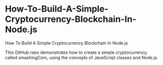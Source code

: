 # How-To-Build-A-Simple-Cryptocurrency-Blockchain-In-Node.js
How To Build A Simple Cryptocurrency Blockchain In Node.js

This GitHub repo demonstrates how to create a simple cryptocurrency, called smashingCoin, using the concepts of JavaScript classes and Node.js. 
